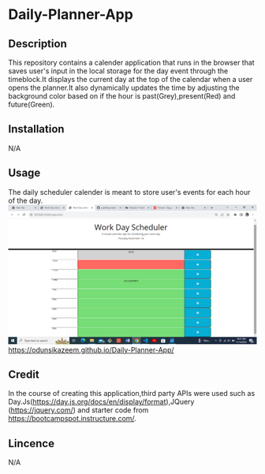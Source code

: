 # Daily-Planner-App
## Description
This repository contains a calender application that runs in the browser that saves user's input in the local storage for the day event through the timeblock.It displays the current day at the top of the calendar when a user opens the planner.It also dynamically updates the time by adjusting the background color based on if the hour is past(Grey),present(Red) and future(Green). 


## Installation
N/A

## Usage

The daily scheduler calender is meant to store user's events for each hour of the day.
<img src="/starter/images/Screenshot (84).png" alt=Landing-page>
https://odunsikazeem.github.io/Daily-Planner-App/


## Credit
In the course of creating this application,third party APIs were used such as Day.Js(https://day.js.org/docs/en/display/format),JQuery (https://jquery.com/) and starter code from https://bootcampspot.instructure.com/.

## Lincence
N/A